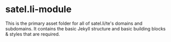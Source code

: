 # satel.li-module
This is the primary asset folder for all of satel.li/te's domains and subdomains. 
It contains the basic Jekyll structure and basic building blocks & styles that are required. 

